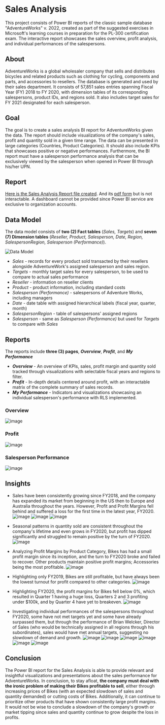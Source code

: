 # Sales Analysis

This project consists of Power BI reports of the classic sample database "AdventureWorks" v. 2022, created as part of the suggested exercises in Microsoft's learning courses in preparation for the PL-300 certification exam. The interactive report showcases the sales overview, profit analysis, and individual performances of the salespersons.

## About

AdventureWorks is a global wholesaler company that sells and distributes bicycles and related products such as clothing for cycling, components and parts, and accessories to resellers. The database is generated and used by their sales department. It consists of 57,851 sales entries spanning Fiscal Year (FY) 2018 to FY 2020, with dimension tables of its corresponding salespersons, product IDs, and regions sold. It also includes target sales for FY 2021 designated for each salesperson.

## Goal

The goal is to create a sales analysis BI report for AdventureWorks given the data. The report should include visualizations of the company's sales, profit and quantity sold in a given time range. The data can be presented in large categories (Countries, Product Categories). It should also include KPIs that showcases positive or negative performances. Furthermore, the BI report must have a salesperson performance analysis that can be exclusively viewed by the salesperson when opened in Power BI through his/her UPN.

## Report

[Here is the Sales Analysis Report file created](https://github.com/keandrejimeno/SalesAnalysis/blob/main/Sales%20Analysis%20Demo.pbix).
And its [pdf form](https://github.com/keandrejimeno/SalesAnalysis/blob/main/Sales%20Analysis%20Demo.pbix) but is not interactable.
A dashboard cannot be provided since Power BI service are exclusive to organization accounts.

## Data Model

The data model consists of **two (2) Fact tables** (*Sales, Targets*) and **seven (7) Dimension tables** (*Reseller, Product, Salesperson, Date, Region, SalespersonRegion, Salesperson (Performance)*). 

![Data Model](https://github.com/keandrejimeno/portfolio/assets/173131794/09d280b1-0c81-402b-9e04-46718feb6074)

- *Sales* - records for every product sold transacted by their resellers alongside AdventureWork's assigned salesperson and sales region.
- *Targets* - monthly target sales for every salesperson, to be used to compare to actual sales performance
- *Reseller* - information on reseller clients
- *Product* - product information, including standard costs
- *Salesperson (Performance)* - salespersons of Adventure Works, including managers
- *Date* - date table with assigned hierarchical labels (fiscal year, quarter, month)
- *SalespersonRegion* - table of salespersons' assigned regions
- *Salesperson* - same as *Salesperson (Performance)* but used for *Targets* to compare with *Sales*


## Reports

The reports include **three (3) pages**, ***Overview***, ***Profit***, and ***My Performance***

- ***Overview*** - An overview of KPIs, sales, profit margin and quantity sold tracked through visualizations with selectable fiscal years and regions to filter.
- ***Profit*** - In-depth details centered around profit, with an interactable matrix of the complete summary of sales records.
- ***My Performance*** - Indicators and visualizations showcasing an individual salesperson's performance with RLS implemented.

### Overview

![image](https://github.com/user-attachments/assets/86dadf19-45f2-4f48-9314-84fef420811d)

### Profit

![image](https://github.com/user-attachments/assets/3ff9b254-d70b-4d32-b959-a5fa2c33ee86)


### Salesperson Performance

![image](https://github.com/user-attachments/assets/42e1e767-1351-440a-8f71-3867ff1a51fb)


## Insights 

- Sales have been consistently growing since FY2018, and the company has expanded its market from beginning in the US then to Europe and Australia throughout the years. However, Profit and Profit Margins fell behind and suffered a loss for the first time in the latest year, FY2020.
![image](https://github.com/user-attachments/assets/b4c3ea57-4dc8-45a1-bd3d-717662959911)
![image](https://github.com/user-attachments/assets/04bdf31e-4237-4f21-8fe4-a7b82e8ba140)
![image](https://github.com/user-attachments/assets/86dadf19-45f2-4f48-9314-84fef420811d)

- Seasonal patterns in quantity sold are consistent throughout the company's lifetime and even grows in FY2020, but profit has dipped significantly and struggled to remain positive by the turn of FY2020.
![image](https://github.com/user-attachments/assets/3e49ff61-0e66-4d32-8295-d9e8657ef407)

- Analyzing Profit Margins by Product Category, Bikes has had a small profit margin since its inception, and the turn to FY2020 broke and failed to recover. Other products maintain positive profit margins; Accessories being the most profitable.
![image](https://github.com/user-attachments/assets/a5d4ef80-9c74-4374-81db-e64c1cdf1851)

- Highlighting only FY2019, Bikes are still profitable, but have always been the lowest turnout for profit compared to other categories.
![image](https://github.com/user-attachments/assets/1c32fbd4-e631-4288-9ff7-74df7b9cd243)

- Highlighting FY2020, the profit margins for Bikes fell below 0%, which resulted in Quarter 1 having a huge loss, Quarters 2 and 3 profiting under $100k, and by Quarter 4 have yet to breakeven.
![image](https://github.com/user-attachments/assets/d86a65e0-b782-417e-b925-91038a8d523b)

- Investigating individual performances of the salespersons throughout FY2020, some have not met targets yet and some have already surpassed them, but through the performance of Brian Welcker, Director of Sales (who would be technically assigned in all regions through his subordinates), sales would have met annual targets, suggesting no slowdown of demand and growth.
![image](https://github.com/user-attachments/assets/6c928eae-f6e1-4140-ae6b-7be0c408a97c)
![image](https://github.com/user-attachments/assets/3cb19bc7-b2b3-4d21-b7d7-fc1afe1b8ab3)
![image](https://github.com/user-attachments/assets/ac6a7f54-4d1e-4069-9361-40238138409d)
![image](https://github.com/user-attachments/assets/70cad8fd-1cef-4e8e-9809-2e4fd559ec5c)
![image](https://github.com/user-attachments/assets/fb335f98-ddae-4324-8122-48d0a62383c3)
![image](https://github.com/user-attachments/assets/3646990f-0cd5-4e08-aabe-86bde57e2706)

## Conclusion

The Power BI report for the Sales Analysis is able to provide relevant and insightful visualizations and presentations about the sales performance for AdventureWorks. In conclusion, to stay afloat, **the company must deal with the ironic problem of making their Bikes profitable to sell**, either through increasing prices of Bikes (with an expected slowdown of sales and quantity demanded) or cutting costs of Bikes. Additionally, it can continue to prioritize other products that have shown consistently large profit margins. It would not be wise to conclude a slowdown of the company's growth or market tipping since sales and quantity continue to grow despite the loss in profits.

